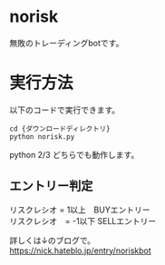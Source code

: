 # norisk
無敗のトレーディングbotです。

# 実行方法
以下のコードで実行できます。
```
cd {ダウンロードディレクトリ}
python norisk.py
```
python 2/3 どちらでも動作します。  

## エントリー判定
リスクレシオ = 1以上　BUYエントリー  
リスクレシオ　= -1以下 SELLエントリー

  
詳しくは↓のブログで。  
https://nick.hateblo.jp/entry/noriskbot

